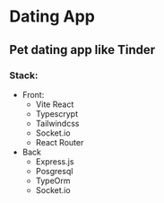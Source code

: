 # Dating App
## Pet dating app like Tinder
### Stack:
* Front:
  * Vite React
  * Typescrypt
  * Tailwindcss
  * Socket.io
  * React Router
* Back
  * Express.js
  * Posgresql
  * TypeOrm
  * Socket.io
